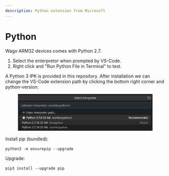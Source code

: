 ```yaml
---
description: Python extension from Microsoft
---
```


# Python

Wago ARM32 devices comes with Python 2.7.

1. Select the enterpretor when prompted by VS-Code.&#x20;
2. Right click and "Run Python File in Terminal" to test.

A Python 3 IPK is provided in this repository. After installation we can change the VS-Code extension path by clicking the bottom right corner and python-version:

<figure><img src="../.gitbook/assets/image.png" alt=""><figcaption></figcaption></figure>

Install pip (bundled):

```
python3 -m ensurepip --upgrade
```

Upgrade:

```
pip3 install --upgrade pip
```

